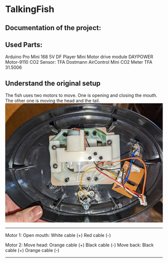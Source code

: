 # TalkingFish

Documentation of the project:
----

Used Parts:
----
Arduino Pro Mini 168 5V
DF Player Mini
Motor drive module DAYPOWER Motor-9110
CO2 Sensor: TFA Dostmann AirControl Mini CO2 Meter TFA 31.5006


Understand the original setup
----

The fish uses two motors to move. One is opening and closing the mouth. The other one is moving the head and the tail.
![Cables](images/cablesOriginal.jpg)   

----

Motor 1:
Open mouth: White cable  (+) Red cable    (-) 

Motor 2:
Move head:  Orange cable (+) Black cable  (-) 
Move back:  Black cable  (+) Orange cable (-)

----
